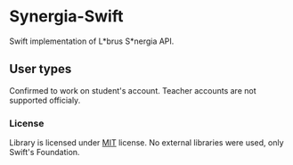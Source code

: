 # Synergia-Swift
Swift implementation of L\*brus S\*nergia API.

## User types
Confirmed to work on student's account. Teacher accounts are not supported officialy.

### License
Library is licensed under [MIT](LICENSE) license. No external libraries were used, only Swift's Foundation.

